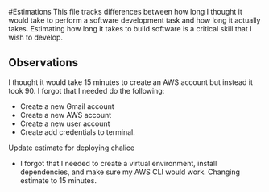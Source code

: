 #Estimations
This file tracks differences between how long I thought it would take to perform a software development task and how long it actually takes.
Estimating how long it takes to build software is a critical skill that I wish to develop.

## Observations
I thought it would take 15 minutes to create an AWS account but instead it took 90.
I forgot that I needed do the following:
- Create a new Gmail account
- Create a new AWS account
- Create a new user account
- Create add credentials to terminal.

Update estimate for deploying chalice
- I forgot that I needed to create a virtual environment, install dependencies, and make sure my AWS CLI would work. Changing estimate to 15 minutes.
